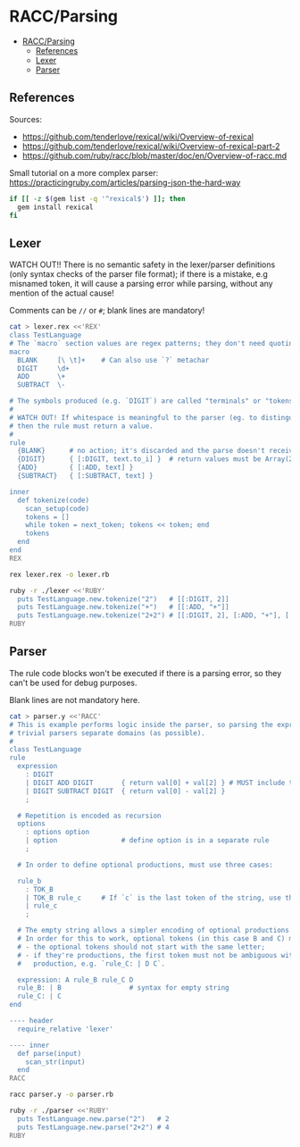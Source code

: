 # RACC/Parsing

- [RACC/Parsing](#raccparsing)
  - [References](#references)
  - [Lexer](#lexer)
  - [Parser](#parser)

## References

Sources:
 - https://github.com/tenderlove/rexical/wiki/Overview-of-rexical
 - https://github.com/tenderlove/rexical/wiki/Overview-of-rexical-part-2
 - https://github.com/ruby/racc/blob/master/doc/en/Overview-of-racc.md

Small tutorial on a more complex parser: https://practicingruby.com/articles/parsing-json-the-hard-way

```sh
if [[ -z $(gem list -q '^rexical$') ]]; then
  gem install rexical
fi
```

## Lexer

WATCH OUT!! There is no semantic safety in the lexer/parser definitions (only syntax checks of the parser file format); if there is a mistake, e.g misnamed token, it will cause a parsing error while parsing, without any mention of the actual cause!

Comments can be `//` or `#`; blank lines are mandatory!

```sh
cat > lexer.rex <<'REX'
class TestLanguage
# The `macro` section values are regex patterns; they don't need quoting
macro
  BLANK     [\ \t]+    # Can also use `?` metachar
  DIGIT     \d+
  ADD       \+
  SUBTRACT  \-

# The symbols produced (e.g. `DIGIT`) are called "terminals" or "tokens".
#
# WATCH OUT! If whitespace is meaningful to the parser (eg. to distinguish separated from joined tokens),
# then the rule must return a value.
#
rule
  {BLANK}      # no action; it's discarded and the parse doesn't receive it
  {DIGIT}      { [:DIGIT, text.to_i] }  # return values must be Array(2) (or nothing at all)
  {ADD}        { [:ADD, text] }
  {SUBTRACT}   { [:SUBTRACT, text] }

inner
  def tokenize(code)
    scan_setup(code)
    tokens = []
    while token = next_token; tokens << token; end
    tokens
  end
end
REX

rex lexer.rex -o lexer.rb

ruby -r ./lexer <<'RUBY'
  puts TestLanguage.new.tokenize("2")   # [[:DIGIT, 2]]
  puts TestLanguage.new.tokenize("+")   # [[:ADD, "+"]]
  puts TestLanguage.new.tokenize("2+2") # [[:DIGIT, 2], [:ADD, "+"], [:DIGIT, 2]]
RUBY
```

## Parser

The rule code blocks won't be executed if there is a parsing error, so they can't be used for debug purposes.

Blank lines are not mandatory here.

```sh
cat > parser.y <<'RACC'
# This is example performs logic inside the parser, so parsing the expression returns the result. Non
# trivial parsers separate domains (as possible).
#
class TestLanguage
rule
  expression
    : DIGIT
    | DIGIT ADD DIGIT       { return val[0] + val[2] } # MUST include the `return`!!
    | DIGIT SUBTRACT DIGIT  { return val[0] - val[2] }
    ;

  # Repetition is encoded as recursion
  options
    : options option
    | option                # define option is in a separate rule
    ;

  # In order to define optional productions, must use three cases:

  rule_b
    : TOK_B
    | TOK_B rule_c     # If `c` is the last token of the string, use the token (ie. TOK_C) instead of the rule.
    | rule_c
    ;

  # The empty string allows a simpler encoding of optional productions.
  # In order for this to work, optional tokens (in this case B and C) must not cause conflicts (ambiguity):
  # - the optional tokens should not start with the same letter;
  # - if they're productions, the first token must not be ambiguous with the one following the optional
  #   production, e.g. `rule_C: | D C`.

  expression: A rule_B rule_C D
  rule_B: | B                 # syntax for empty string
  rule_C: | C
end

---- header
  require_relative 'lexer'

---- inner
  def parse(input)
    scan_str(input)
  end
RACC

racc parser.y -o parser.rb

ruby -r ./parser <<'RUBY'
  puts TestLanguage.new.parse("2")   # 2
  puts TestLanguage.new.parse("2+2") # 4
RUBY
```
